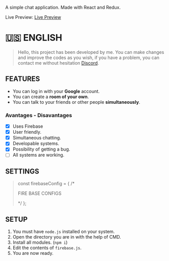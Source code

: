 

A simple chat application. Made with React and Redux.

Live Preview: [Live Preview](https://slack-clone-test-d9ba6.web.app)

# 🇺🇸 ENGLISH
> Hello, this project has been developed by me. You can make changes and improve the codes as you wish, if you have a problem, you can contact me without hesitation [Discord](https://discord.com/users/752469034997514305).

## FEATURES
 - You can log in with your **Google** account.
 - You can create a **room of your own**.
 - You can talk to your friends or other people **simultaneously**.

### Avantages - Disavantages
 - [x] Uses Firebase
 - [x] User friendly.
 - [x] Simultaneous chatting.
 - [x] Developable systems.
 - [x] Possibility of getting a bug.
 - [ ] All systems are working.

## SETTINGS

> const firebaseConfig = {
>    /*
>    
>    FIRE BASE CONFIGS
>    
>   */
> };

## SETUP
1. You must have `node.js` installed on your system.
2. Open the directory you are in with the help of CMD.
3. Install all modules. (`npm i`)
4. Edit the contents of `firebase.js`.
5. You are now ready.
